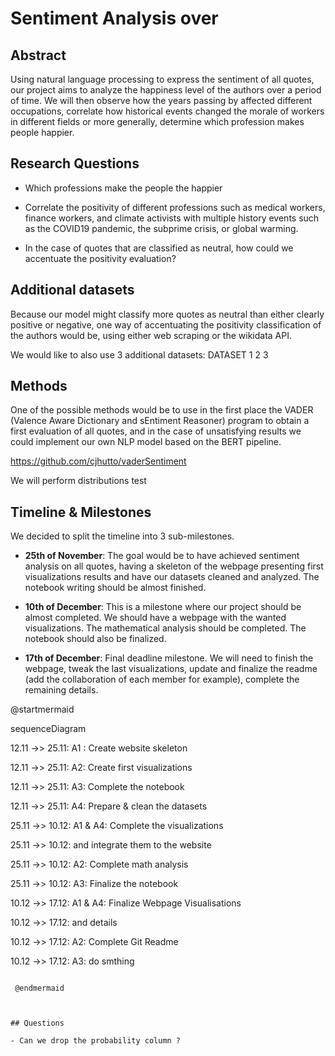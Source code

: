 
# Sentiment Analysis over

  

## Abstract

Using natural language processing to express the sentiment of all quotes, our project aims to analyze the happiness level of the authors over a period of time. We will then observe how the years passing by affected different occupations, correlate how historical events changed the morale of workers in different fields or more generally, determine which profession makes people happier.

  

## Research Questions

- Which professions make the people the happier

- Correlate the positivity of different professions such as medical workers, finance workers, and climate activists with multiple history events such as the COVID19 pandemic, the subprime crisis, or global warming.

- In the case of quotes that are classified as neutral, how could we accentuate the positivity evaluation?

  

## Additional datasets

Because our model might classify more quotes as neutral than either clearly positive or negative, one way of accentuating the positivity classification of the authors would be, using either web scraping or the wikidata API.

We would like to also use 3 additional datasets: DATASET 1 2 3

## Methods

One of the possible methods would be to use in the first place the VADER (Valence Aware Dictionary and sEntiment Reasoner) program to obtain a first evaluation of all quotes, and in the case of unsatisfying results we could implement our own NLP model based on the BERT pipeline.

https://github.com/cjhutto/vaderSentiment

  

We will perform distributions test

  

## Timeline & Milestones

We decided to split the timeline into 3 sub-milestones.

- **25th of November**: The goal would be to have achieved sentiment analysis on all quotes, having a skeleton of the webpage presenting first visualizations results and have our datasets cleaned and analyzed. The notebook writing should be almost finished.

- **10th of December**: This is a milestone where our project should be almost completed. We should have a webpage with the wanted visualizations. The mathematical analysis should be completed. The notebook should also be finalized.

- **17th of December**: Final deadline milestone. We will need to finish the webpage, tweak the last visualizations, update and finalize the readme (add the collaboration of each member for example), complete the remaining details.

@startmermaid

sequenceDiagram

12.11 ->> 25.11: A1 : Create website skeleton

12.11 ->> 25.11: A2: Create first visualizations

12.11 ->> 25.11: A3: Complete the notebook

12.11 ->> 25.11: A4: Prepare & clean the datasets

  

25.11 ->> 10.12: A1 & A4: Complete the visualizations

25.11 ->> 10.12: and integrate them to the website

  

25.11 ->> 10.12: A2: Complete math analysis

25.11 ->> 10.12: A3: Finalize the notebook

  
  

10.12 ->> 17.12: A1 & A4: Finalize Webpage Visualisations

10.12 ->> 17.12: and details

10.12 ->> 17.12: A2: Complete Git Readme

10.12 ->> 17.12: A3: do smthing

  

```

 @endmermaid
  
  

## Questions

- Can we drop the probability column ?
